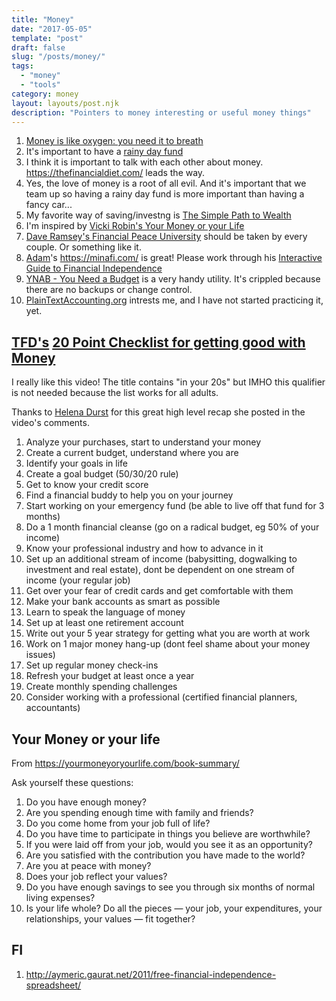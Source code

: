 ```yaml
---
title: "Money"
date: "2017-05-05"
template: "post"
draft: false
slug: "/posts/money/"
tags:
  - "money"
  - "tools"
category: money 
layout: layouts/post.njk
description: "Pointers to money interesting or useful money things"
---
```


1. [Money is like oxygen: you need it to breath](https://twitter.com/adammgrant/status/515102207726059520?lang=en)
1. It's important to have a [rainy day fund](http://mattpayne.org/posts/f-off-fund/)
1. I think it is important to talk with each other about money.  https://thefinancialdiet.com/ leads the way.
1. Yes, the love of money is a root of all evil.  And it's important that we team up so having a rainy day fund is more important than having a fancy car...
1. My favorite way of saving/investng is [The Simple Path to Wealth](https://www.madfientist.com/jl-collins-interview/)
1. I'm inspired by [Vicki Robin's Your Money or your Life](https://www.madfientist.com/vicki-robin-interview/)
1. [Dave Ramsey's Financial Peace University](https://www.daveramsey.com/fpu) should be taken by every couple.  Or something like it.
1. [Adam](https://minafi.com/profiles/adam)'s https://minafi.com/ is great!  Please work through his 
[Interactive Guide to Financial Independence](https://minafi.com/interactive-guide-early-retirement-financial-independence)
1. [YNAB - You Need a Budget](https://www.youneedabudget.com/) is a very handy utility.  It's crippled because there are no backups or change control.
1. [PlainTextAccounting.org](https://plaintextaccounting.org/) intrests me, and I have not started practicing it, yet.

## [TFD's](https://thefinancialdiet.com/the-20-point-checklist-for-getting-good-with-money-in-your-20s/) [20 Point Checklist for getting good with Money](https://www.youtube.com/watch?v=HeR8oQj7Va0&t=1104s)

I really like this video!   The title contains "in your 20s" but IMHO this qualifier is not needed because the list works for all adults.

Thanks to [Helena Durst](https://www.youtube.com/channel/UCagjaJIsu86Mqb2LmOHyKRQ) for this great high level recap she posted in the video's 
comments.

1. Analyze your purchases, start to understand your money
2. Create a current budget, understand where you are
3. Identify your goals in life
4. Create a goal budget (50/30/20 rule)
5. Get to know your credit score
6. Find a financial buddy to help you on your journey
7. Start working on your emergency fund (be able to live off that fund for 3 months)
8. Do a 1 month financial cleanse (go on a radical budget, eg 50% of your income)
9. Know your professional industry and how to advance in it
10. Set up an additional stream of income (babysitting, dogwalking to investment and real estate), dont be dependent on one stream of income (your regular job)
11. Get over your fear of credit cards and get comfortable with them
12. Make your bank accounts as smart as possible
13. Learn to speak the language of money
14. Set up at least one retirement account
15. Write out your 5 year strategy for getting what you are worth at work
16. Work on 1 major money hang-up (dont feel shame about your money issues)
17. Set up regular money check-ins
18. Refresh your budget at least once a year
19. Create monthly spending challenges
20. Consider working with a professional (certified financial planners, accountants)


## Your Money or your life

From https://yourmoneyoryourlife.com/book-summary/

Ask yourself these questions:

1. Do you have enough money?
1. Are you spending enough time with family and friends?
1. Do you come home from your job full of life?
1. Do you have time to participate in things you believe are worthwhile?
1. If you were laid off from your job, would you see it as an opportunity?
1. Are you satisfied with the contribution you have made to the world?
1. Are you at peace with money?
1. Does your job reflect your values?
1. Do you have enough savings to see you through six months of normal living expenses?
1. Is your life whole? Do all the pieces — your job, your expenditures, your relationships, your values — fit together?

## FI
1. http://aymeric.gaurat.net/2011/free-financial-independence-spreadsheet/ 

